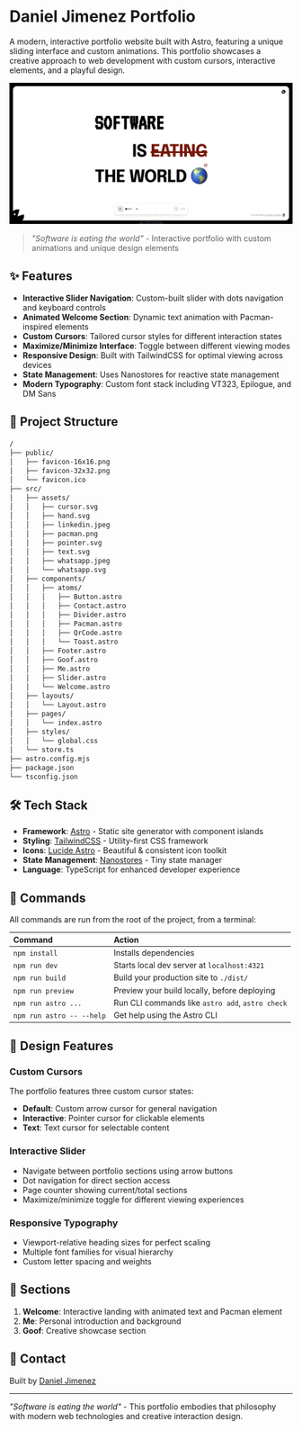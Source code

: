 # Daniel Jimenez Portfolio

A modern, interactive portfolio website built with Astro, featuring a unique sliding interface and custom animations. This portfolio showcases a creative approach to web development with custom cursors, interactive elements, and a playful design.

![Portfolio Screenshot](docs/home.png)

> _"Software is eating the world"_ - Interactive portfolio with custom animations and unique design elements

## ✨ Features

- **Interactive Slider Navigation**: Custom-built slider with dots navigation and keyboard controls
- **Animated Welcome Section**: Dynamic text animation with Pacman-inspired elements
- **Custom Cursors**: Tailored cursor styles for different interaction states
- **Maximize/Minimize Interface**: Toggle between different viewing modes
- **Responsive Design**: Built with TailwindCSS for optimal viewing across devices
- **State Management**: Uses Nanostores for reactive state management
- **Modern Typography**: Custom font stack including VT323, Epilogue, and DM Sans

## 🚀 Project Structure

```text
/
├── public/
│   ├── favicon-16x16.png
│   ├── favicon-32x32.png
│   └── favicon.ico
├── src/
│   ├── assets/
│   │   ├── cursor.svg
│   │   ├── hand.svg
│   │   ├── linkedin.jpeg
│   │   ├── pacman.png
│   │   ├── pointer.svg
│   │   ├── text.svg
│   │   ├── whatsapp.jpeg
│   │   └── whatsapp.svg
│   ├── components/
│   │   ├── atoms/
│   │   │   ├── Button.astro
│   │   │   ├── Contact.astro
│   │   │   ├── Divider.astro
│   │   │   ├── Pacman.astro
│   │   │   ├── QrCode.astro
│   │   │   └── Toast.astro
│   │   ├── Footer.astro
│   │   ├── Goof.astro
│   │   ├── Me.astro
│   │   ├── Slider.astro
│   │   └── Welcome.astro
│   ├── layouts/
│   │   └── Layout.astro
│   ├── pages/
│   │   └── index.astro
│   ├── styles/
│   │   └── global.css
│   └── store.ts
├── astro.config.mjs
├── package.json
└── tsconfig.json
```

## 🛠️ Tech Stack

- **Framework**: [Astro](https://astro.build) - Static site generator with component islands
- **Styling**: [TailwindCSS](https://tailwindcss.com) - Utility-first CSS framework
- **Icons**: [Lucide Astro](https://lucide.dev) - Beautiful & consistent icon toolkit
- **State Management**: [Nanostores](https://github.com/nanostores/nanostores) - Tiny state manager
- **Language**: TypeScript for enhanced developer experience

## 🧞 Commands

All commands are run from the root of the project, from a terminal:

| Command                   | Action                                           |
| :------------------------ | :----------------------------------------------- |
| `npm install`             | Installs dependencies                            |
| `npm run dev`             | Starts local dev server at `localhost:4321`      |
| `npm run build`           | Build your production site to `./dist/`          |
| `npm run preview`         | Preview your build locally, before deploying     |
| `npm run astro ...`       | Run CLI commands like `astro add`, `astro check` |
| `npm run astro -- --help` | Get help using the Astro CLI                     |

## 🎨 Design Features

### Custom Cursors

The portfolio features three custom cursor states:

- **Default**: Custom arrow cursor for general navigation
- **Interactive**: Pointer cursor for clickable elements
- **Text**: Text cursor for selectable content

### Interactive Slider

- Navigate between portfolio sections using arrow buttons
- Dot navigation for direct section access
- Page counter showing current/total sections
- Maximize/minimize toggle for different viewing experiences

### Responsive Typography

- Viewport-relative heading sizes for perfect scaling
- Multiple font families for visual hierarchy
- Custom letter spacing and weights

## 📱 Sections

1. **Welcome**: Interactive landing with animated text and Pacman element
2. **Me**: Personal introduction and background
3. **Goof**: Creative showcase section

## 🔗 Contact

Built by [Daniel Jimenez](https://www.linkedin.com/in/dan-jimenez-dev)

---

_"Software is eating the world"_ - This portfolio embodies that philosophy with modern web technologies and creative interaction design.
